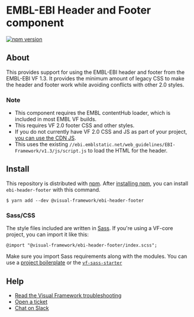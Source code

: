 # EMBL-EBI Header and Footer component

[![npm version](https://badge.fury.io/js/%40visual-framework%2Febi-header-footer.svg)](https://badge.fury.io/js/%40visual-framework%2Febi-header-footer)

## About

This provides support for using the EMBL-EBI header and footer from the EMBL-EBI VF 1.3. It provides the minimum amount of legacy CSS to make the header and footer work while avoiding conflicts with other 2.0 styles.

### Note

- This component requires the EMBL contentHub loader, which is included in most EMBL VF builds.
- This requires VF 2.0 footer CSS and other styles.
- If you do not currently have VF 2.0 CSS and JS as part of your project, [you can use the CDN JS](https://stable.visual-framework.dev/#cdn).
- This uses the existing `//ebi.emblstatic.net/web_guidelines/EBI-Framework/v1.3/js/script.js` to load the HTML for the header.

## Install

This repository is distributed with [npm](https://www.npmjs.com/). After [installing npm](https://nodejs.org/), you can install `ebi-header-footer` with this command.

```
$ yarn add --dev @visual-framework/ebi-header-footer
```

### Sass/CSS

The style files included are written in [Sass](https://sass-lang.com/). If you're using a VF-core project, you can import it like this:

```
@import "@visual-framework/ebi-header-footer/index.scss";
```

Make sure you import Sass requirements along with the modules. You can use a [project boilerplate](https://stable.visual-framework.dev/building/) or the [`vf-sass-starter`](https://stable.visual-framework.dev/components/vf-sass-starter/)

## Help

- [Read the Visual Framework troubleshooting](https://stable.visual-framework.dev/troubleshooting/)
- [Open a ticket](https://github.com/visual-framework/vf-core/issues)
- [Chat on Slack](https://join.slack.com/t/visual-framework/shared_invite/enQtNDAxNzY0NDg4NTY0LWFhMjEwNGY3ZTk3NWYxNWVjOWQ1ZWE4YjViZmY1YjBkMDQxMTNlNjQ0N2ZiMTQ1ZTZiMGM4NjU5Y2E0MjM3ZGQ)
